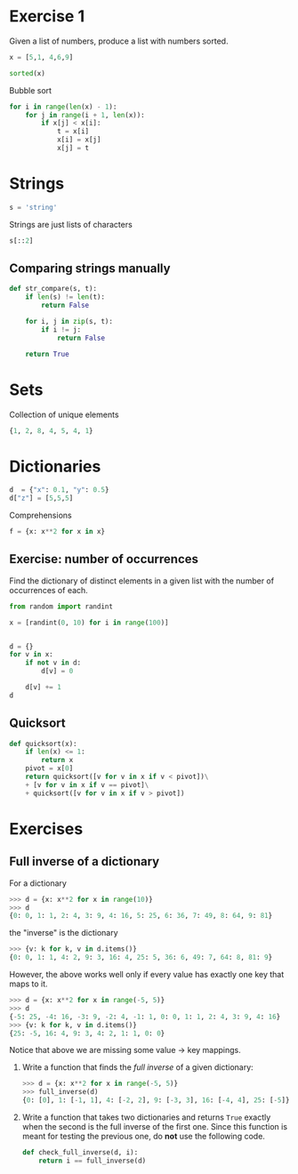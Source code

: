 # Exercise 1
Given a list of numbers, produce a list with numbers sorted.

```python
x = [5,1, 4,6,9]

sorted(x)
````

Bubble sort

```python
for i in range(len(x) - 1):
    for j in range(i + 1, len(x)):
        if x[j] < x[i]:
            t = x[i]
            x[i] = x[j]
            x[j] = t
```

# Strings

```python
s = 'string'
```

Strings are just lists of characters

```python
s[::2]
```

## Comparing strings manually

```python
def str_compare(s, t):
    if len(s) != len(t):
        return False

    for i, j in zip(s, t):
        if i != j:
            return False

    return True
```

# Sets

Collection of unique elements

```python
{1, 2, 8, 4, 5, 4, 1}
```

# Dictionaries

```python
d  = {"x": 0.1, "y": 0.5}
d["z"] = [5,5,5]
```

Comprehensions

```python
f = {x: x**2 for x in x}
```

## Exercise: number of occurrences

Find the dictionary of distinct elements in a given list with the number
of occurrences of each.

```python
from random import randint

x = [randint(0, 10) for i in range(100)]


d = {}
for v in x:
    if not v in d:
        d[v] = 0

    d[v] += 1
d
```

## Quicksort

```python
def quicksort(x):
    if len(x) <= 1:
        return x
    pivot = x[0]
    return quicksort([v for v in x if v < pivot])\
    + [v for v in x if v == pivot]\
    + quicksort([v for v in x if v > pivot])
```

# Exercises

## Full inverse of a dictionary

For a dictionary

```python
>>> d = {x: x**2 for x in range(10)}
>>> d
{0: 0, 1: 1, 2: 4, 3: 9, 4: 16, 5: 25, 6: 36, 7: 49, 8: 64, 9: 81}
```

the "inverse" is the dictionary

```python
>>> {v: k for k, v in d.items()}
{0: 0, 1: 1, 4: 2, 9: 3, 16: 4, 25: 5, 36: 6, 49: 7, 64: 8, 81: 9}
```

However, the above works well only if every value has exactly one key
that maps to it.

```python
>>> d = {x: x**2 for x in range(-5, 5)}
>>> d
{-5: 25, -4: 16, -3: 9, -2: 4, -1: 1, 0: 0, 1: 1, 2: 4, 3: 9, 4: 16}
>>> {v: k for k, v in d.items()}
{25: -5, 16: 4, 9: 3, 4: 2, 1: 1, 0: 0}
```

Notice that above we are missing some value -> key mappings.

1. Write a function that finds the _full inverse_ of a given dictionary:

    ```python
    >>> d = {x: x**2 for x in range(-5, 5)}
    >>> full_inverse(d)
    {0: [0], 1: [-1, 1], 4: [-2, 2], 9: [-3, 3], 16: [-4, 4], 25: [-5]}
    ```
2. Write a function that takes two dictionaries and returns `True`
   exactly when the second is the full inverse of the first one.
   Since this function is meant for testing the previous one, do **not** use
   the following code.

    ```python
    def check_full_inverse(d, i):
        return i == full_inverse(d)
    ```


